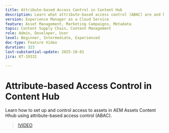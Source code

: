 ```yaml
---
title: Attribute-based Access Control in Content Hub
description: Learn what attribute-based access control (ABAC) are and how to configure them for AEM Assets Content Hub.
version: Experience Manager as a Cloud Service
feature: Asset Management, Marketing Campaigns, Metadata
topic: Content Supply Chain, Content Management
role: Admin, Developer, User
level: Beginner, Intermediate, Experienced
doc-type: Feature Video
duration: 323
last-substantial-update: 2025-10-01
jira: KT-19332

---
```


# Attribute-based Access Control in Content Hub

Learn how to set up and control access to assets in AEM Assets Content Hhub using attribute-based access control (ABAC).

>[!VIDEO](https://video.tv.adobe.com/v/3475413/?learn=on&enablevpops)
